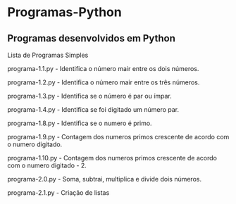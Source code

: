 # Programas-Python
Programas desenvolvidos em Python
-----------------------------------------------------------------
Lista de Programas Simples

programa-1.1.py - Identifica o número mair entre os dois números.

programa-1.2.py - Identifica o número mair entre os três números.

programa-1.3.py - Identifica se o número é par ou ímpar.

programa-1.4.py - Identifica se foi digitado um número par.

programa-1.8.py - Identifica se o numero é primo.

programa-1.9.py - Contagem dos numeros primos crescente de acordo com o numero digitado.

programa-1.10.py - Contagem dos numeros primos crescente de acordo com o numero digitado - 2.

programa-2.0.py - Soma, subtrai, multiplica e divide dois números.

programa-2.1.py - Criação de listas
